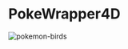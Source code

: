# PokeWrapper4D
![pokemon-birds](https://user-images.githubusercontent.com/101226180/185003860-b51fe5c4-fb12-420a-83b2-bbb894007da2.gif)

